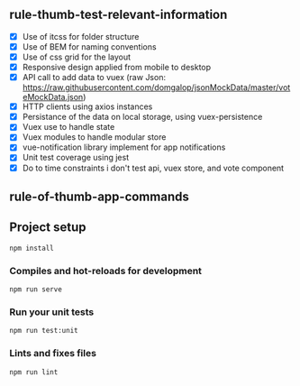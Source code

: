 ## rule-thumb-test-relevant-information

- [x] Use of itcss for folder structure
- [x] Use of BEM for naming conventions
- [x] Use of css grid for the layout
- [x] Responsive design applied from mobile to desktop
- [x] API call to add data to vuex (raw Json: https://raw.githubusercontent.com/domgalop/jsonMockData/master/voteMockData.json)
- [x] HTTP clients using axios instances
- [x] Persistance of the data on local storage, using vuex-persistence
- [x] Vuex use to handle state
- [x] Vuex modules to handle modular store
- [x] vue-notification library implement for app notifications
- [x] Unit test coverage using jest
- [x] Do to time constraints i don't test api, vuex store, and vote component

## rule-of-thumb-app-commands

## Project setup
```
npm install
```

### Compiles and hot-reloads for development
```
npm run serve
```

### Run your unit tests
```
npm run test:unit
```

### Lints and fixes files
```
npm run lint